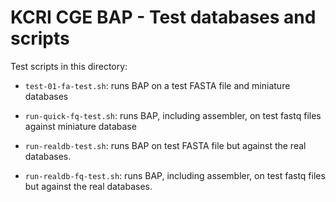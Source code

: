 # KCRI CGE BAP - Test databases and scripts

Test scripts in this directory:

* `test-01-fa-test.sh`: runs BAP on a test FASTA file and miniature databases

* `run-quick-fq-test.sh`: runs BAP, including assembler, on test fastq files
  against miniature database

* `run-realdb-test.sh`: runs BAP on test FASTA file but against the real
  databases.

* `run-realdb-fq-test.sh`: runs BAP, including assembler, on test fastq files
  but against the real databases.

